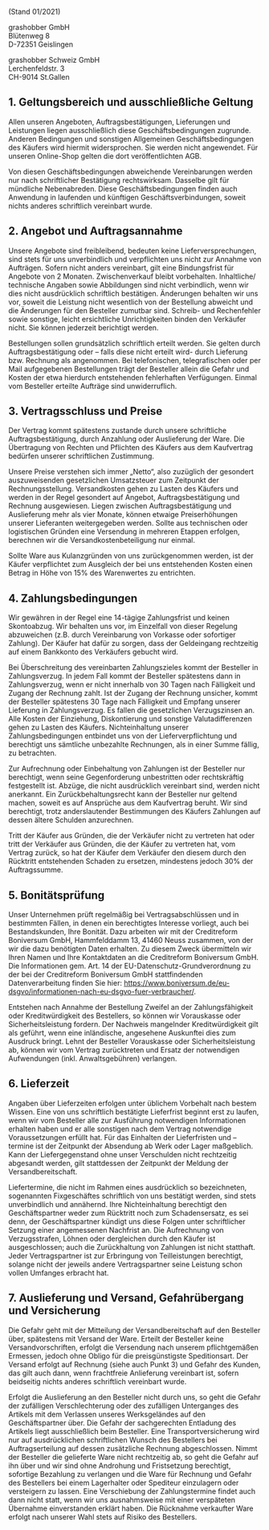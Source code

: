 (Stand 01/2021)

grashobber GmbH  
Blütenweg 8  
D-72351 Geislingen

grashobber Schweiz GmbH  
Lerchenfeldstr. 3  
CH-9014 St.Gallen  

<h2 class="c-plain__richtext-headline">1. Geltungsbereich und ausschließliche Geltung</h2>

Allen unseren Angeboten, Auftragsbestätigungen, Lieferungen und Leistungen liegen ausschließlich diese Geschäftsbedingungen zugrunde. Anderen Bedingungen und sonstigen Allgemeinen Geschäftsbedingungen des Käufers wird hiermit widersprochen. Sie werden nicht angewendet. Für unseren Online-Shop gelten die dort veröffentlichten AGB.

Von diesen Geschäftsbedingungen abweichende Vereinbarungen werden nur nach schriftlicher Bestätigung rechtswirksam. Dasselbe gilt für mündliche Nebenabreden. Diese Geschäftsbedingungen finden auch Anwendung in laufenden und künftigen Geschäftsverbindungen, soweit nichts anderes schriftlich vereinbart wurde.

<h2 class="c-plain__richtext-headline">2. Angebot und Auftragsannahme</h2>

Unsere Angebote sind freibleibend, bedeuten keine Lieferversprechungen, sind stets für uns unverbindlich und verpflichten uns nicht zur Annahme von Aufträgen. Sofern nicht anders vereinbart, gilt eine Bindungsfrist für Angebote von 2 Monaten. Zwischenverkauf bleibt vorbehalten. Inhaltliche/ technische Angaben sowie Abbildungen sind nicht verbindlich, wenn wir dies nicht ausdrücklich schriftlich bestätigen. Änderungen behalten wir uns vor, soweit die Leistung nicht wesentlich von der Bestellung abweicht und die Änderungen für den Besteller zumutbar sind. Schreib- und Rechenfehler sowie sonstige, leicht ersichtliche Unrichtigkeiten binden den Verkäufer nicht. Sie können jederzeit berichtigt werden.

Bestellungen sollen grundsätzlich schriftlich erteilt werden. Sie gelten durch Auftragsbestätigung oder – falls diese nicht erteilt wird- durch Lieferung bzw. Rechnung als angenommen. Bei telefonischen, telegrafischen oder per Mail aufgegebenen Bestellungen trägt der Besteller allein die Gefahr und Kosten der etwa hierdurch entstehenden fehlerhaften Verfügungen. Einmal vom Besteller erteilte Aufträge sind unwiderruflich.

<h2 class="c-plain__richtext-headline">3. Vertragsschluss und Preise</h2>

Der Vertrag kommt spätestens zustande durch unsere schriftliche Auftragsbestätigung, durch Anzahlung oder Auslieferung der Ware. Die Übertragung von Rechten und Pflichten des Käufers aus dem Kaufvertrag bedürfen unserer schriftlichen Zustimmung.

Unsere Preise verstehen sich immer „Netto“, also zuzüglich der gesondert auszuweisenden gesetzlichen Umsatzsteuer zum Zeitpunkt der Rechnungsstellung. Versandkosten gehen zu Lasten des Käufers und werden in der Regel gesondert auf Angebot, Auftragsbestätigung und Rechnung ausgewiesen. Liegen zwischen Auftragsbestätigung und Auslieferung mehr als vier Monate, können etwaige Preiserhöhungen unserer Lieferanten weitergegeben werden. Sollte aus technischen oder logistischen Gründen eine Versendung in mehreren Etappen erfolgen, berechnen wir die Versandkostenbeteiligung nur einmal.

Sollte Ware aus Kulanzgründen von uns zurückgenommen werden, ist der Käufer verpflichtet zum Ausgleich der bei uns entstehenden Kosten einen Betrag in Höhe von 15% des Warenwertes zu entrichten.

<h2 class="c-plain__richtext-headline">4. Zahlungsbedingungen</h2>

Wir gewähren in der Regel eine 14-tägige Zahlungsfrist und keinen Skontoabzug. Wir behalten uns vor, im Einzelfall von dieser Regelung abzuweichen (z.B. durch Vereinbarung von Vorkasse oder sofortiger Zahlung). Der Käufer hat dafür zu sorgen, dass der Geldeingang rechtzeitig auf einem Bankkonto des Verkäufers gebucht wird.

Bei Überschreitung des vereinbarten Zahlungszieles kommt der Besteller in Zahlungsverzug. In jedem Fall kommt der Besteller spätestens dann in Zahlungsverzug, wenn er nicht innerhalb von 30 Tagen nach Fälligkeit und Zugang der Rechnung zahlt. Ist der Zugang der Rechnung unsicher, kommt der Besteller spätestens 30 Tage nach Fälligkeit und Empfang unserer Lieferung in Zahlungsverzug. Es fallen die gesetzlichen Verzugszinsen an. Alle Kosten der Einziehung, Diskontierung und sonstige Valutadifferenzen gehen zu Lasten des Käufers. Nichteinhaltung unserer Zahlungsbedingungen entbindet uns von der Lieferverpflichtung und berechtigt uns sämtliche unbezahlte Rechnungen, als in einer Summe fällig, zu betrachten.

Zur Aufrechnung oder Einbehaltung von Zahlungen ist der Besteller nur berechtigt, wenn seine Gegenforderung unbestritten oder rechtskräftig festgestellt ist. Abzüge, die nicht ausdrücklich vereinbart sind, werden nicht anerkannt. Ein Zurückbehaltungsrecht kann der Besteller nur geltend machen, soweit es auf Ansprüche aus dem Kaufvertrag beruht. Wir sind berechtigt, trotz anderslautender Bestimmungen des Käufers Zahlungen auf dessen ältere Schulden anzurechnen.

Tritt der Käufer aus Gründen, die der Verkäufer nicht zu vertreten hat oder tritt der Verkäufer aus Gründen, die der Käufer zu vertreten hat, vom Vertrag zurück, so hat der Käufer dem Verkäufer den diesem durch den Rücktritt entstehenden Schaden zu ersetzen, mindestens jedoch 30% der Auftragssumme.

<h2 class="c-plain__richtext-headline">5. Bonitätsprüfung</h2>

Unser Unternehmen prüft regelmäßig bei Vertragsabschlüssen und in bestimmten Fällen, in denen ein berechtigtes Interesse vorliegt, auch bei Bestandskunden, Ihre Bonität. Dazu arbeiten wir mit der Creditreform Boniversum GmbH, Hammfelddamm 13, 41460 Neuss zusammen, von der wir die dazu benötigten Daten erhalten. Zu diesem Zweck übermitteln wir Ihren Namen und Ihre Kontaktdaten an die Creditreform Boniversum GmbH. Die Informationen gem. Art. 14 der EU-Datenschutz-Grundverordnung zu der bei der Creditreform Boniversum GmbH stattfindenden Datenverarbeitung finden Sie hier: https://www.boniversum.de/eu-dsgvo/informationen-nach-eu-dsgvo-fuer-verbraucher/.

Entstehen nach Annahme der Bestellung Zweifel an der Zahlungsfähigkeit oder Kreditwürdigkeit des Bestellers, so können wir Vorauskasse oder Sicherheitsleistung fordern. Der Nachweis mangelnder Kreditwürdigkeit gilt als geführt, wenn eine inländische, angesehene Auskunftei dies zum Ausdruck bringt. Lehnt der Besteller Vorauskasse oder Sicherheitsleistung ab, können wir vom Vertrag zurücktreten und Ersatz der notwendigen Aufwendungen (inkl. Anwaltsgebühren) verlangen.

<h2 class="c-plain__richtext-headline">6. Lieferzeit</h2>

Angaben über Lieferzeiten erfolgen unter üblichem Vorbehalt nach bestem Wissen. Eine von uns schriftlich bestätigte Lieferfrist beginnt erst zu laufen, wenn wir vom Besteller alle zur Ausführung notwendigen Informationen erhalten haben und er alle sonstigen nach dem Vertrag notwendige Voraussetzungen erfüllt hat. Für das Einhalten der Lieferfristen und –termine ist der Zeitpunkt der Absendung ab Werk oder Lager maßgeblich. Kann der Liefergegenstand ohne unser Verschulden nicht rechtzeitig abgesandt werden, gilt stattdessen der Zeitpunkt der Meldung der Versandbereitschaft.

Liefertermine, die nicht im Rahmen eines ausdrücklich so bezeichneten, sogenannten Fixgeschäftes schriftlich von uns bestätigt werden, sind stets unverbindlich und annähernd. Ihre Nichteinhaltung berechtigt den Geschäftspartner weder zum Rücktritt noch zum Schadensersatz, es sei denn, der Geschäftspartner kündigt uns diese Folgen unter schriftlicher Setzung einer angemessenen Nachfrist an. Die Aufrechnung von Verzugsstrafen, Löhnen oder dergleichen durch den Käufer ist ausgeschlossen; auch die Zurückhaltung von Zahlungen ist nicht statthaft. Jeder Vertragspartner ist zur Erbringung von Teilleistungen berechtigt, solange nicht der jeweils andere Vertragspartner seine Leistung schon vollen Umfanges erbracht hat.


<h2 class="c-plain__richtext-headline">7. Auslieferung und Versand, Gefahrübergang und Versicherung</h2>

Die Gefahr geht mit der Mitteilung der Versandbereitschaft auf den Besteller über, spätestens mit Versand der Ware. Erteilt der Besteller keine Versandvorschriften, erfolgt die Versendung nach unserem pflichtgemäßen Ermessen, jedoch ohne Obligo für die preisgünstigste Speditionsart. Der Versand erfolgt auf Rechnung (siehe auch Punkt 3) und Gefahr des Kunden, das gilt auch dann, wenn frachtfreie Anlieferung vereinbart ist, sofern beidseitig nichts anderes schriftlich vereinbart wurde.
 
Erfolgt die Auslieferung an den Besteller nicht durch uns, so geht die Gefahr der zufälligen Verschlechterung oder des zufälligen Unterganges des Artikels mit dem Verlassen unseres Werksgeländes auf den Geschäftspartner über. Die Gefahr der sachgerechten Entladung des Artikels liegt ausschließlich beim Besteller. Eine Transportversicherung wird nur auf ausdrücklichen schriftlichen Wunsch des Bestellers bei Auftragserteilung auf dessen zusätzliche Rechnung abgeschlossen.
Nimmt der Besteller die gelieferte Ware nicht rechtzeitig ab, so geht die Gefahr auf ihn über und wir sind ohne Androhung und Fristsetzung berechtigt, sofortige Bezahlung zu verlangen und die Ware für Rechnung und Gefahr des Bestellers bei einem Lagerhalter oder Spediteur einzulagern oder versteigern zu lassen. Eine Verschiebung der Zahlungstermine findet auch dann nicht statt, wenn wir uns ausnahmsweise mit einer verspäteten Übernahme einverstanden erklärt haben. Die Rücknahme verkaufter Ware erfolgt nach unserer Wahl stets auf Risiko des Bestellers.

